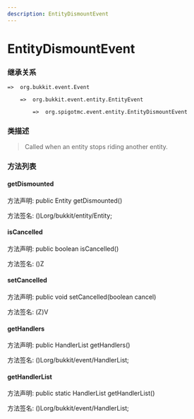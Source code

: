 ```yaml
---
description: EntityDismountEvent
---
```


# EntityDismountEvent

### 继承关系

    =>  org.bukkit.event.Event

        =>  org.bukkit.event.entity.EntityEvent

            =>  org.spigotmc.event.entity.EntityDismountEvent

### 类描述

> Called when an entity stops riding another entity.

### 方法列表

#### getDismounted

方法声明: public Entity getDismounted()

方法签名: ()Lorg/bukkit/entity/Entity;

#### isCancelled

方法声明: public boolean isCancelled()

方法签名: ()Z

#### setCancelled

方法声明: public void setCancelled(boolean cancel)

方法签名: (Z)V

#### getHandlers

方法声明: public HandlerList getHandlers()

方法签名: ()Lorg/bukkit/event/HandlerList;

#### getHandlerList

方法声明: public static HandlerList getHandlerList()

方法签名: ()Lorg/bukkit/event/HandlerList;